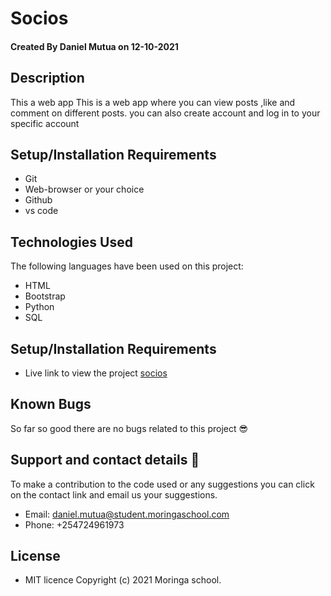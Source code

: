 # Socios
#### Created By Daniel Mutua on 12-10-2021
## Description
This a web app This is a web app where you can view posts ,like and comment on different posts. you can also create account and log in to your specific account
## Setup/Installation Requirements
* Git
* Web-browser or your choice
* Github
* vs code
## Technologies Used
 The following languages have been used on this project:
 * HTML
 * Bootstrap
 * Python
 * SQL

## Setup/Installation Requirements

* Live link to view the project <a href="https://serene-harbor-51265.herokuapp.com/">socios</a>


## Known Bugs
 So far so good there are no bugs related to this project 😎
## Support and contact details 🙂
To make a contribution to the code used or any suggestions you can click on the contact link and email us your suggestions.
* Email: daniel.mutua@student.moringaschool.com
* Phone: +254724961973
## License
* MIT licence Copyright (c) 2021 Moringa school.
